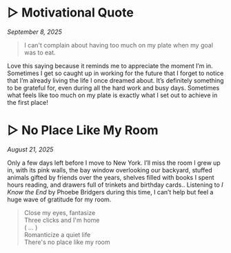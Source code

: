 # ▷ Motivational Quote
*September 8, 2025*

> I can't complain about having too much on my plate when my goal was to eat.  

Love this saying because it reminds me to appreciate the moment I’m in. Sometimes I get so caught up in working for the future that I forget to notice that I’m already living the life I once dreamed about. It’s definitely something to be grateful for, even during all the hard work and busy days. Sometimes what feels like too much on my plate is exactly what I set out to achieve in the first place!


# ▷ No Place Like My Room
*August 21, 2025*

Only a few days left before I move to New York. I’ll miss the room I grew up in, with its pink walls, the bay window overlooking our backyard, stuffed animals gifted by friends over the years, shelves filled with books I spent hours reading, and drawers full of trinkets and birthday cards.. Listening to *I Know the End* by Phoebe Bridgers during this time, I can’t help but feel a huge wave of gratitude for my room.
> Close my eyes, fantasize  
> Three clicks and I'm home  
> ( ... )  
> Romanticize a quiet life  
> There's no place like my room
